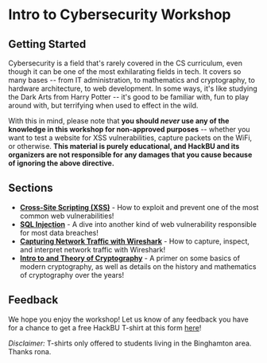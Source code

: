 # Intro to Cybersecurity Workshop

## Getting Started

Cybersecurity is a field that's rarely covered in the CS curriculum, even though it can be one of the most exhilarating fields in tech. It covers so many bases -- from IT administration, to mathematics and cryptography, to hardware architecture, to web development. In some ways, it's like studying the Dark Arts from Harry Potter -- it's good to be familiar with, fun to play around with, but terrifying when used to effect in the wild.

With this in mind, please note that **you should *never* use any of the knowledge in this workshop for non-approved purposes** -- whether you want to test a website for XSS vulnerabilities, capture packets on the WiFi, or otherwise. **This material is purely educational, and HackBU and its organizers are not responsible for any damages that you cause because of ignoring the above directive.**

## Sections

* **[Cross-Site Scripting (XSS)](https://github.com/HackBinghamton/CybersecurityWorkshop/blob/main/xss/README.md)** - 
How to exploit and prevent one of the most common web vulnerabilities!
* **[SQL Injection](https://github.com/HackBinghamton/CybersecurityWorkshop/blob/main/sql-injection/introToSQLInjections.md)** - 
A dive into another kind of web vulnerability responsible for most data breaches!
* **[Capturing Network Traffic with Wireshark](https://github.com/HackBinghamton/CybersecurityWorkshop/blob/main/wireshark-and-packet-captures.ipynb)** -
How to capture, inspect, and interpret network traffic with Wireshark!
* **[Intro to and Theory of Cryptography](https://github.com/HackBinghamton/CybersecurityWorkshop/blob/main/cryptography.md)** -
A primer on some basics of modern cryptography, as well as details on the history and mathematics of cryptography over the years!

## Feedback

We hope you enjoy the workshop! Let us know of any feedback you have for a chance to get a free HackBU T-shirt at this form [here](https://forms.gle/LACKWdwEnqtUjLD17)!
 
*Disclaimer:* T-shirts only offered to students living in the Binghamton area. Thanks rona.
